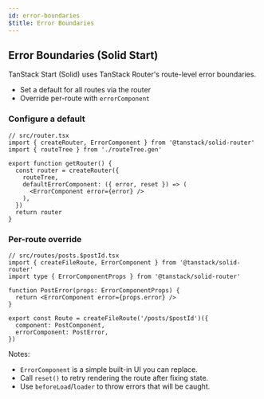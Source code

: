 ```yaml
---
id: error-boundaries
$title: Error Boundaries
---
```


## Error Boundaries (Solid Start)

TanStack Start (Solid) uses TanStack Router's route-level error boundaries.

- Set a default for all routes via the router
- Override per-route with `errorComponent`

### Configure a default

```tsx
// src/router.tsx
import { createRouter, ErrorComponent } from '@tanstack/solid-router'
import { routeTree } from './routeTree.gen'

export function getRouter() {
  const router = createRouter({
    routeTree,
    defaultErrorComponent: ({ error, reset }) => (
      <ErrorComponent error={error} />
    ),
  })
  return router
}
```

### Per-route override

```tsx
// src/routes/posts.$postId.tsx
import { createFileRoute, ErrorComponent } from '@tanstack/solid-router'
import type { ErrorComponentProps } from '@tanstack/solid-router'

function PostError(props: ErrorComponentProps) {
  return <ErrorComponent error={props.error} />
}

export const Route = createFileRoute('/posts/$postId')({
  component: PostComponent,
  errorComponent: PostError,
})
```

Notes:

- `ErrorComponent` is a simple built-in UI you can replace.
- Call `reset()` to retry rendering the route after fixing state.
- Use `beforeLoad`/`loader` to throw errors that will be caught.
